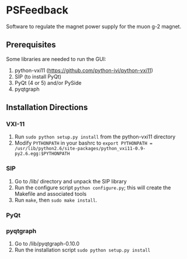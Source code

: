 # PSFeedback
Software to regulate the magnet power supply for the muon g-2 magnet.

## Prerequisites 

Some libraries are needed to run the GUI: 
1. python-vxi11 (https://github.com/python-ivi/python-vxi11) 
2. SIP (to install PyQt) 
3. PyQt (4 or 5) and/or PySide 
4. pyqtgraph

## Installation Directions

### VXI-11

1. Run `sudo python setup.py install` from the python-vxi11 directory
2. Modify `PYTHONPATH` in your bashrc to `export PYTHONPATH = /usr/lib/python2.6/site-packages/python_vxi11-0.9-py2.6.egg:$PYTHONPATH` 

### SIP 

1. Go to /lib/ directory and unpack the SIP library
2. Run the configure script `python configure.py`; this will create the Makefile and associated tools
3. Run `make`, then `sudo make install`.   

### PyQt 

### pyqtgraph

1. Go to /lib/pyqtgraph-0.10.0
2. Run the installation script `sudo python setup.py install` 

